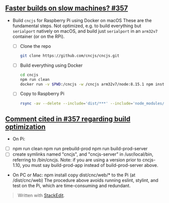 ## [Faster builds on slow machines? #357](https://github.com/cncjs/cncjs/issues/357)

* Build `cncjs` for Raspberry Pi using Docker on macOS
  These are the fundamental steps. Not optimized, e.g. to build everything but `serialport` natively on macOS, and build just `serialport` in an `arm32v7` container (or on the RPi).

  * [ ] Clone the repo
	``` bash
	git clone https://github.com/cncjs/cncjs.git
	```
  * [ ] Build everything using Docker
    ``` bash
    cd cncjs
    npm run clean
    docker run -v $PWD:/cncjs -w /cncjs arm32v7/node:8.15.1 npm install --unsafe-perm
    ```
  * [ ] Copy to Raspberry Pi
	``` bash
	rsync -av --delete --include='dist/***' --include='node_modules/***' --exclude='*' ./ pi@raspberrypi.local:/home/pi/cncjs/
	```

## [Comment cited in #357 regarding build optimization](https://github.com/cncjs/cncjs/issues/437#issuecomment-479995117)
* On Pi:
 * [ ] npm run clean npm run prebuild-prod npm run build-prod-server
  * [ ] create symlinks named "cncjs", and "cncjs-server" in
       /usr/local/bin, referring to /bin/cncjs. Note: if you are using a
       version prior to cncjs-1.10, you must say build-prod-app instead
       of build-prod-server above.
* On PC or Mac:
npm install
copy dist/cnc/web/* to the Pi (at /dist/cnc/web)
The procedure above avoids running eslint, stylint, and test on the Pi, which are time-consuming and redundant.
> Written with [StackEdit](https://stackedit.io/).
<!--stackedit_data:
eyJoaXN0b3J5IjpbNjY2ODgwNDkxLDIxMjg5NTMzMzcsLTUwNT
I3MTg0MCwxMzAyODc3NjQ2LC02NzY5ODEzMzFdfQ==
-->